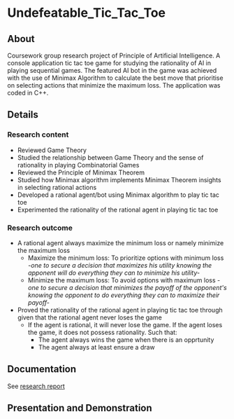 # Undefeatable_Tic_Tac_Toe

## About
Coursework group research project of Principle of Artificial Intelligence. A console application tic tac toe game for studying the rationality of AI in playing sequential games. The featured AI bot in the game was achieved with the use of Minimax Algorithm to calculate the best move that prioritise on selecting actions that minimize the maximum loss. The application was coded in C++.

## Details
### Research content
- Reviewed Game Theory
- Studied the relationship between Game Theory and the sense of rationality in playing Combinatorial Games
- Reviewed the Principle of Minimax Theorem
- Studied how Minimax algorithm implements Minimax Theorem insights in selecting rational actions
- Developed a rational agent/bot using Minimax algorithm to play tic tac toe
- Experimented the rationality of the rational agent in playing tic tac toe

### Research outcome
- A rational agent always maximize the minimum loss or namely minimize the maximum loss
  - Maximize the minimum loss: To prioritize options with minimum loss *-one to secure a decision that maximizes his utility knowing the apponent will do everything they can to minimize his utility-*
  - Minimize the maximum loss: To avoid options with maximum loss *-one to secure a decision that minimizes the payoff of the opponent's knowing the opponent to do everything they can to maximize their payoff-*
- Proved the rationality of the rational agent in playing tic tac toe through given that the rational agent never loses the game
  - If the agent is rational, it will never lose the game. If the agent loses the game, it does not possess rationality. Such that:
    - The agent always wins the game when there is an opprtunity
    - The agent always at least ensure a draw

## Documentation
See [research report](https://drive.google.com/file/d/1PMYMaEaKMvdh9fn-BCbZFhcjNBoBORuk/view?usp=share_link)

## Presentation and Demonstration

